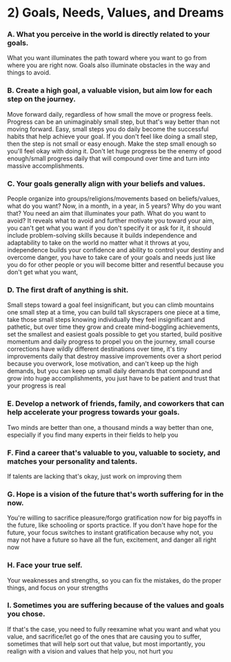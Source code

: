 # 2) Goals, Needs, Values, and Dreams

### A. What you perceive in the world is directly related to your goals.
What you want illuminates the path toward where you want to go from where you are right now. Goals also illuminate obstacles in the way and things to avoid. 

### B. Create a high goal, a valuable vision, but aim low for each step on the journey.
Move forward daily, regardless of how small the move or progress feels. Progress can be an unimaginably small step, but that's way better than not moving forward. Easy, small steps you do daily become the successful habits that help achieve your goal. If you don't feel like doing a small step, then the step is not small or easy enough. Make the step small enough so you'll feel okay with doing it. Don't let huge progress be the enemy of good enough/small progress daily that will compound over time and turn into massive accomplishments.

### C. Your goals generally align with your beliefs and values.
People organize into groups/religions/movements based on beliefs/values, what do you want? Now, in a month, in a year, in 5 years? Why do you want that? You need an aim that illuminates your path. What do you want to avoid? It reveals what to avoid and further motivate you toward your aim, you can't get what you want if you don't specify it or ask for it, it should include problem-solving skills because it builds independence and adaptability to take on the world no matter what it throws at you, independence builds your confidence and ability to control your destiny and overcome danger, you have to take care of your goals and needs just like you do for other people or you will become bitter and resentful because you don't get what you want, 

### D. The first draft of anything is shit.
Small steps toward a goal feel insignificant, but you can climb mountains one small step at a time, you can build tall skyscrapers one piece at a time, take those small steps knowing individually they feel insignificant and pathetic, but over time they grow and create mind-boggling achievements, set the smallest and easiest goals possible to get you started, build positive momentum and daily progress to propel you on the journey, small course corrections have wildly different destinations over time, it's tiny improvements daily that destroy massive improvements over a short period because you overwork, lose motivation, and can't keep up the high demands, but you can keep up small daily demands that compound and grow into huge accomplishments, you just have to be patient and trust that your progress is real

### E. Develop a network of friends, family, and coworkers that can help accelerate your progress towards your goals.
Two minds are better than one, a thousand minds a way better than one, especially if you find many experts in their fields to help you

### F. Find a career that's valuable to you, valuable to society, and matches your personality and talents.
If talents are lacking that's okay, just work on improving them

### G. Hope is a vision of the future that's worth suffering for in the now.
You're willing to sacrifice pleasure/forgo gratification now for big payoffs in the future, like schooling or sports practice. If you don't have hope for the future, your focus switches to instant gratification because why not, you may not have a future so have all the fun, excitement, and danger all right now 

### H. Face your true self.
Your weaknesses and strengths, so you can fix the mistakes, do the proper things, and focus on your strengths 

### I. Sometimes you are suffering because of the values and goals you chose.
If that's the case, you need to fully reexamine what you want and what you value, and sacrifice/let go of the ones that are causing you to suffer, sometimes that will help sort out that value, but most importantly, you realign with a vision and values that help you, not hurt you 
